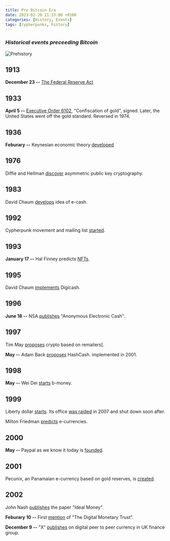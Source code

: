 ```yaml
---
title: Pre Bitcoin Era
date: 2023-02-20 11:33:00 +0100
categories: [History, Events]
tags: [cypherpunks, history]
---
```


### *Historical events preceeding Bitcoin*

![Prehistory](https://21-ways.com/assets/images/ch1-01/prehistory.png)

## 1913

**December 23 --**	[The Federal Reserve Act](https://en.wikipedia.org/wiki/Federal_Reserve_Act)

## 1933

**April 5 --**	[Executive Order 6102](https://en.wikipedia.org/wiki/Executive_Order_6102), "Confiscation of gold", signed. Later, the United States went off the gold standard. Reversed in 1974.

## 1936

**Feburary --**	Keynesian economic theory [developed](https://en.wikipedia.org/wiki/The_General_Theory_of_Employment,_Interest_and_Money)

## 1976

Diffie and Hellman [discover](https://en.wikipedia.org/wiki/Diffie%E2%80%93Hellman_key_exchange) asymmetric public key cryptography.

## 1983

David Chaum [develops](http://blog.koehntopp.de/uploads/chaum_fiat_naor_ecash.pdf) idea of e-cash.

## 1992

Cypherpunk movement and mailing list [started](https://mailing-list-archive.cryptoanarchy.wiki/).

## 1993

**January 17 --**	Hal Finney predicts [NFTs](https://mailing-list-archive.cryptoanarchy.wiki/archive/1993/01/ee44616c1d030cb0722be6e3e5ff9c16e6535f48514cbb881f09b27884275c14/).

## 1995

David Chaum [implements](https://www.forbes.com/forbes/1999/1101/6411390a.html) Digicash.

## 1996

**June 18 --**	NSA [publishes](https://groups.csail.mit.edu/mac/classes/6.805/articles/money/nsamint/nsamint.htm) "Anonymous Electronic Cash".

## 1997

Tim May [proposes](http://osaka.law.miami.edu/~froomkin/articles/tcmay.htm) crypto based on remailers[.

**May --**	Adam Back [proposes](http://www.hashcash.org/papers/hashcash.pdf) HashCash. implemented in 2001.

## 1998

**May --**	Wei Dei [starts](http://www.weidai.com/bmoney.txt) b-money.

## 1999

Liberty dollar [starts](https://libertydollar.net/the-history-of-the-liberty-dollar/). Its office [was raided](https://web.archive.org/web/20071118023934/https://reason.com/blog/show/123553.html) in 2007 and shut down soon after.

Milton Friedman [predicts](https://nostr.build/av/nostr.build_4e93ff67e578521cfdddda113ba8dad98231eb151105b0d9cdd735170ea88525.mp4) e-currencies.
## 2000

**May --**	Paypal as we know it today is [founded](https://en.wikipedia.org/wiki/Timeline_of_PayPal).

## 2001

Pecunix, an Panamaian e-currency based on gold reserves, is [created](https://www.cato.org/sites/cato.org/files/serials/files/cato-journal/2014/5/cato-journal-v34n2-5.pdf).

## 2002

John Nash [publishes](https://www.jstor.org/stable/1061553) the paper "Ideal Money".

**Feburary 10 --**	First [mention](https://web.archive.org/web/20020210143425/http://orlingrabbe.com/dmt_guide.htm) of "The Digital Monetary Trust".

**December 9 --**	"X" [publishes](https://en.bitcoin.it/wiki/X) on digital peer to peer currency in UK finance group.
